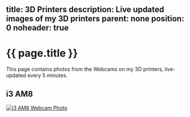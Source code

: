 title: 3D Printers
description: Live updated images of my 3D printers
parent: none
position: 0
noheader: true
---

# {{ page.title }}

This page contains photos from the Webcams on my 3D printers, live-updated every 5 minutes.

## i3 AM8

<div id="date-am8">
    <noscript>
        <a href="//www.xythobuz.de/printer-am8.jpg">
            <img src="//www.xythobuz.de/printer-am8.jpg" alt="i3 AM8 Webcam Photo">
        </a>
    </noscript>
</div>

<script type="text/javascript">
    function LastModUsingHeader(sFile, callback) {
        try {
            var x = new XMLHttpRequest;
            x.responseType = "blob";
            x.onreadystatechange = function() {
                if (x.readyState === 4 && x.status === 200) {
                    var dt = new Date(x.getResponseHeader('Last-Modified'))
                    callback(x.response, dt.toLocaleString());
                }
            };
            x.open('GET', sFile, true);
            x.send();
        } catch(y) {}
    }
    LastModUsingHeader("//www.xythobuz.de/printer-am8.jpg", function(i, u) {
        var img = document.createElement("img");
        img.src = window.URL.createObjectURL(i);
        img.alt = "i3 AM8 Webcam Photo";

        var link = document.createElement("a");
        link.href = "//www.xythobuz.de/printer-am8.jpg";
        link.appendChild(img);

        var up = document.createElement("p");
        up.appendChild(document.createTextNode("Upload Date: " + u));

        var dt = document.getElementById("date-am8");
        dt.appendChild(link);
        dt.appendChild(up);
    });
</script>
